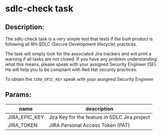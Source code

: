 # sdlc-check task

## Description:

The sdlc-check task is a very simple test that tests if the built product is following all RH-SDLC (Secure Development lifecycle) practices.

The task will simply look for the associated Jira trackers and will print a warning if all tasks are not closed. If you have any problem understanding what this means, please speak with your assigned Security Engineer (SE). He will help you to be compliant with Red Hat security practices.

To obtain the `JIRA_EPIC_KEY` speak with your assigned Security Engineer

## Params:

| name          | description                                   |
|---------------|-----------------------------------------------|
| JIRA_EPIC_KEY | Jira Key for the feature in SDLC Jira project |
| JIRA_TOKEN    | JIRA Personal Access Token (PAT)              |


